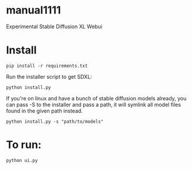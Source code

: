 # manual1111
Experimental Stable Diffusion XL Webui

# Install
`pip install -r requirements.txt`

Run the installer script to get SDXL:

`python install.py`

If you're on linux and have a bunch of stable diffusion models already, you can pass -S to the installer and pass a path, it will symlink all model files found in the given path instead.

`python install.py -s "path/to/models"`

# To run:
`python ui.py`